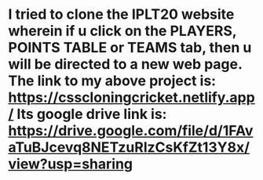 # I tried to clone the IPLT20 website wherein if u click on the PLAYERS, POINTS TABLE or TEAMS tab, then u will be directed to a new web page. The link to my above project is: https://csscloningcricket.netlify.app/ Its google drive link is: https://drive.google.com/file/d/1FAvaTuBJcevq8NETzuRlzCsKfZt13Y8x/view?usp=sharing
